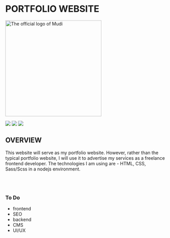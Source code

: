 
# PORTFOLIO WEBSITE
<img src="images/logo.png" alt="The official logo of Mudi" width="300px">

[![](https://img.shields.io/badge/Twitter-%40moodymudiaga-9cf?style=plastic&logo=twitter&labelColor=white&logoWidth=20)](https://twitter.com/MoodyMudiaga)
[![](https://img.shields.io/badge/LinkedIn-Mudiaga%20Moody%20Uwojeya-blue?style=plastic&logo=linkedin&labelColor=lightgrey&logoWidth=20)](https://www.linkedin.com/in/mudiaga-moody-uwojeya)
[![](https://img.shields.io/badge/Gmail-mudiagauwojeya@gmail.com-red?style=plastic&logo=gmail&labelColor=lightgrey&logoWidth=20)](mailto:moody.mudiaga@gmail.com)


## OVERVIEW

This website will serve as my portfolio website. However, rather than the typical portfolio website, I will use it to advertise my services as a freelance frontend developer. The technologies I am using are - HTML, CSS, Sass/Scss in a nodejs environment.

<br>
<br>


### To Do

+ frontend
+ SEO
+ backend
+ CMS
+ UI/UX

